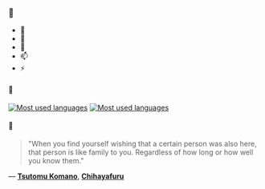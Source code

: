 ### 👋

- 🔭
- 🌱
- 💬
- 📫
- ⚡

#### 🧏

[![Most used languages](https://github-readme-stats-aynah.vercel.app/api/top-langs/?username=aynh&theme=solarized-dark&langs_count=6&layout=compact&hide_title=true)](https://github.com/anuraghazra/github-readme-stats#gh-dark-mode-only)
[![Most used languages](https://github-readme-stats-aynah.vercel.app/api/top-langs/?username=aynh&theme=solarized-light&langs_count=6&layout=compact&hide_title=true)](https://github.com/anuraghazra/github-readme-stats#gh-light-mode-only)

#### 💬

> "When you find yourself wishing that a certain person was also here, that person is like family to you. Regardless of how long or how well you know them."

&mdash; [**Tsutomu Komano**](https://myanimelist.net/character.php?q=Tsutomu%20Komano&cat=character), [**Chihayafuru**](https://myanimelist.net/search/all?q=Chihayafuru&cat=all)
